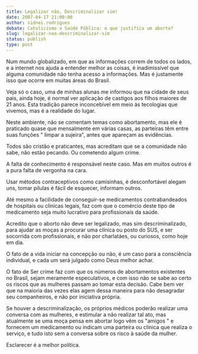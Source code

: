 ```yaml
---
title: Legalizar não, Descriminalizar sim!
date: 2007-04-17 21:00:00
author: sidnei.rodrigues
debate: Catolicismo x Saúde Pública: o que justifica um aborto?
slug: legalizar-nao-descriminalizar-sim
status: publish 
type: post
---
```


Num mundo globalizado, em que as informações correm de todos os lados, e a internet nos ajuda a entender melhor as coisas, é inadimissível que alguma comunidade não tenha acesso a informações. Mas é justamente isso que ocorre em muitas áreas do Brasil.  

 Veja só o caso, uma de minhas alunas me informou que na cidade de seus pais, ainda hoje, é normal ver aplicação de castigos aos filhos maiores de 21 anos. Esta tradição parece inconcebível em meio às tecologias que vivemos, mas é a realidade do lugar.  

 Neste ambiente, não se comentam temas como abortamento, mas ele é praticado quase que mensalmente em várias casas, as parteiras têm entre suas funções " limpar a sujeira", antes que apareçam as evidências.  

 Todos são cristão e praticantes, mas acreditam que se a comunidade não sabe, não estão pecando. Ou cometendo algum crime.  

 A falta de conhecimento é responsável neste caso. Mas em muitos outros é a pura falta de vergonha na cara.  

Usar métodos contraceptivos como camisinhas, é desconfortável alegam uns, tomar pílulas é fácil de esquecer, informam outros.  

 Até mesmo a facilidade de conseguir-se medicamentos contrabandeados de hospitais ou clínicas legais, faz com que o comércio deste tipo de medicamento seja muito lucrativo para profissionais da saúde.  

Acredito que o aborto não deve ser legalizado, mas sim descriminalizado, para ajudar as moças a procurar uma clínica ou posto do SUS, e ser socorrida com profissionais, e não por charlatáes, ou curiosos, como hoje em dia.  

O fato de a vida iniciar na concepção ou não, é um caso para a consciência individual, e cada um será julgado como Deus melhor achar.  

O fato de Ser crime faz com que os números de abortamentos existentes no Brasil, sejam meramente especulativos, e com isso não se sabe ao certo os riscos que as mulheres passam ao tomar esta decisão. Cabe bem ver que na maioria das vezes elas agem dessa maneira para não desagradar seu companheiros, e não por iniciativa própria.  

Se houver a descriminalização, os próprios médicos poderão realizar uma conversa com as mulheres, e estimular a não realizar tal ato, mas atualmente se uma moça pensa em abortar logo vêm os "amigos " e fornecem um medicamento ou indicam uma parteira ou clínica que realiza o serviço, e tudo isto sem a conversa sobre os risco à saúde da mulher.  

Esclarecer é a melhor política.
